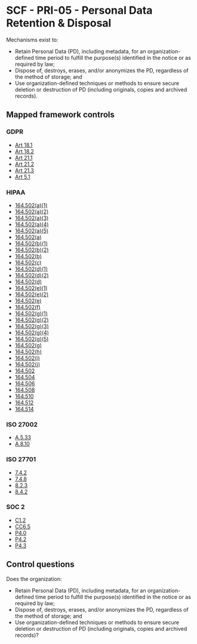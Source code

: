 # SCF - PRI-05 - Personal Data Retention & Disposal
Mechanisms exist to: 
 - Retain Personal Data (PD), including metadata, for an organization-defined time period to fulfill the purpose(s) identified in the notice or as required by law;
 - Dispose of, destroys, erases, and/or anonymizes the PD, regardless of the method of storage; and
 - Use organization-defined techniques or methods to ensure secure deletion or destruction of PD (including originals, copies and archived records).
## Mapped framework controls
### GDPR
- [Art 18.1](../gdpr/art18.md#Article-181)
- [Art 18.2](../gdpr/art18.md#Article-182)
- [Art 21.1](../gdpr/art21.md#Article-211)
- [Art 21.2](../gdpr/art21.md#Article-212)
- [Art 21.3](../gdpr/art21.md#Article-213)
- [Art 5.1](../gdpr/art5.md#Article-51)
  
### HIPAA
- [164.502(a)(1)](../hipaa/164502a1.md)
- [164.502(a)(2)](../hipaa/164502a2.md)
- [164.502(a)(3)](../hipaa/164502a3.md)
- [164.502(a)(4)](../hipaa/164502a4.md)
- [164.502(a)(5)](../hipaa/164502a5.md)
- [164.502(a)](../hipaa/164502a.md)
- [164.502(b)(1)](../hipaa/164502b1.md)
- [164.502(b)(2)](../hipaa/164502b2.md)
- [164.502(b)](../hipaa/164502b.md)
- [164.502(c)](../hipaa/164502c.md)
- [164.502(d)(1)](../hipaa/164502d1.md)
- [164.502(d)(2)](../hipaa/164502d2.md)
- [164.502(d)](../hipaa/164502d.md)
- [164.502(e)(1)](../hipaa/164502e1.md)
- [164.502(e)(2)](../hipaa/164502e2.md)
- [164.502(e)](../hipaa/164502e.md)
- [164.502(f)](../hipaa/164502f.md)
- [164.502(g)(1)](../hipaa/164502g1.md)
- [164.502(g)(2)](../hipaa/164502g2.md)
- [164.502(g)(3)](../hipaa/164502g3.md)
- [164.502(g)(4)](../hipaa/164502g4.md)
- [164.502(g)(5)](../hipaa/164502g5.md)
- [164.502(g)](../hipaa/164502g.md)
- [164.502(h)](../hipaa/164502h.md)
- [164.502(i)](../hipaa/164502i.md)
- [164.502(j)](../hipaa/164502j.md)
- [164.502](../hipaa/164502.md)
- [164.504](../hipaa/164504.md)
- [164.506](../hipaa/164506.md)
- [164.508](../hipaa/164508.md)
- [164.510](../hipaa/164510.md)
- [164.512](../hipaa/164512.md)
- [164.514](../hipaa/164514.md)
  
### ISO 27002
- [A.5.33](../iso27002/a-5.md#a533)
- [A.8.10](../iso27002/a-8.md#a810)
  
### ISO 27701
- [7.4.2](../iso27701/742.md)
- [7.4.8](../iso27701/748.md)
- [8.2.3](../iso27701/823.md)
- [8.4.2](../iso27701/842.md)
  
### SOC 2
- [C1.2](../soc2/c12.md)
- [CC6.5](../soc2/cc65.md)
- [P4.0](../soc2/p40.md)
- [P4.2](../soc2/p42.md)
- [P4.3](../soc2/p43.md)
  
## Control questions
Does the organization: 
 - Retain Personal Data (PD), including metadata, for an organization-defined time period to fulfill the purpose(s) identified in the notice or as required by law;
 - Dispose of, destroys, erases, and/or anonymizes the PD, regardless of the method of storage; and
 - Use organization-defined techniques or methods to ensure secure deletion or destruction of PD (including originals, copies and archived records)?
  